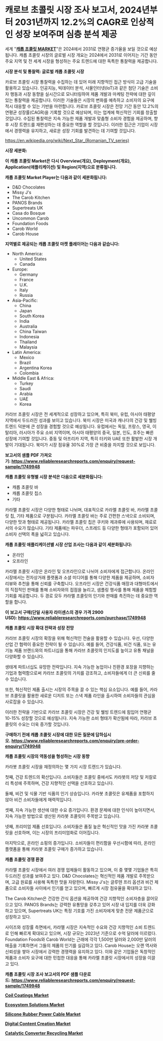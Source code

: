 <p><h1>캐로브 초콜릿 시장 조사 보고서, 2024년부터 2031년까지 12.2%의 CAGR로 인상적인 성장 보여주며 심층 분석 제공</h1></p><p>세계 "<strong><a href="https://www.reliableresearchreports.com/carob-chocolate-r1749948?utm_campaign=106&utm_medium=8&utm_source=Github&utm_content=ia&utm_term=24112024&utm_id=carob-chocolate">캐롭 초콜릿 MARKET</a></strong>"은 2024에서 2031로 연평균 증가율을 보일 것으로 예상됩니다. 캐롭 초콜릿 시장의 글로벌 시장 개요는 2024에서 2031로 이어지는 기간 동안 주요 지역 및 전 세계 시장을 형성하는 주요 트렌드에 대한 독특한 통찰력을 제공합니다.</p>
<p><strong>시장 분석 및 통찰력: 글로벌 캐롭 초콜릿 시장</strong></p>
<p><p>카로브 초콜릿 시장 통찰력을 수집하는 데 있어 미래 지향적인 접근 방식이 고급 기술을 활용하고 있습니다. 인공지능, 빅데이터 분석, 사물인터넷(IoT)과 같은 첨단 기술은 소비자 행동과 시장 동향을 실시간으로 모니터링하여 제품 개발과 마케팅 전략에 대한 깊이 있는 통찰력을 제공합니다. 이러한 기술들은 시장의 변화를 예측하고 소비자의 요구에 적시 대응할 수 있는 기반을 마련합니다. 카로브 초콜릿 시장은 전망 기간 동안 12.2%의 연평균 성장률(CAGR)을 기록할 것으로 예상되며, 이는 업계에 혁신적인 기회를 창출할 것입니다. 수집된 통찰력은 지속 가능한 제품 개발과 맞춤형 소비자 경험을 제공하며, 향후 시장 트렌드를 재편성하는 데 중요한 역할을 할 것입니다. 이러한 접근은 기업이 시장에서 경쟁력을 유지하고, 새로운 성장 기회를 발견하는 데 기여할 것입니다.</p></p>
<p><a href="%7CAUTHORITHY_DOMAIN_URL%7C?utm_campaign=106&utm_medium=8&utm_source=Github&utm_content=ia&utm_term=24112024&utm_id=carob-chocolate">https://en.wikipedia.org/wiki/Next_Star_(Romanian_TV_series)</a></p>
<p><strong>시장 세분화:</strong></p>
<p><strong>이 캐롭 초콜릿 Market은 다시 Overview(개요), Deployment(개요), Application(애플리케이션) 및 Region(지역)으로 분류됩니다.</strong></p>
<p><strong>캐롭 초콜릿 Market Player는 다음과 같이 세분화됩니다:</strong></p>
<p><ul><li>D&D Chocolates</li><li>Missy J's</li><li>The Carob Kitchen</li><li>PANOS Brands</li><li>Supertreats UK</li><li>Casa do Bosque</li><li>Uncommon Carob</li><li>Foundation Foods</li><li>Carob World</li><li>Carob House</li></ul></p>
<p><strong>지역별로 제공되는 캐롭 초콜릿 마켓 플레이어는 다음과 같습니다:</strong></p>
<p><ul>
    <li>
        North America:
        <ul>
            <li>United States</li>
            <li>Canada</li>
        </ul>
    </li>
    <li>
        Europe:
        <ul>
            <li>Germany</li>
            <li>France</li>
            <li>U.K.</li>
            <li>Italy</li>
            <li>Russia</li>
        </ul>
    </li>
    <li>
        Asia-Pacific:
        <ul>
            <li>China</li>
            <li>Japan</li>
            <li>South Korea</li>
            <li>India</li>
            <li>Australia</li>
            <li>China Taiwan</li>
            <li>Indonesia</li>
            <li>Thailand</li>
            <li>Malaysia</li>
        </ul>
    </li>
    <li>
        Latin America:
        <ul>
            <li>Mexico</li>
            <li>Brazil</li>
            <li>Argentina Korea</li>
            <li>Colombia</li>
        </ul>
    </li>
    <li>
        Middle East & Africa:
        <ul>
            <li>Turkey</li>
            <li>Saudi</li>
            <li>Arabia</li>
            <li>UAE</li>
            <li>Korea</li>
        </ul>
    </li>
    </ul></p>
<p><p>카라브 초콜릿 시장은 전 세계적으로 성장하고 있으며, 특히 북미, 유럽, 아시아 태평양 지역에서 두드러진 성과를 보이고 있습니다. 북미 시장은 미국과 캐나다의 건강 및 웰빙 트렌드 덕분에 큰 성장을 경험할 것으로 예상됩니다. 유럽에서는 독일, 프랑스, 영국, 이탈리아, 러시아가 주요 소비 지역이며, 아시아 태평양의 중국, 일본, 인도, 호주는 빠른 성장에 기여할 것입니다. 중동 및 아프리카 지역, 특히 터키와 UAE 또한 활발한 시장 개발이 기대됩니다. 북미가 시장 점유율 30%로 가장 큰 비중을 차지할 것으로 보입니다.</p></p>
<p><strong>보고서의 샘플 PDF 가져오기:&nbsp;<a href="https://www.reliableresearchreports.com/enquiry/request-sample/1749948?utm_campaign=106&utm_medium=8&utm_source=Github&utm_content=ia&utm_term=24112024&utm_id=carob-chocolate">https://www.reliableresearchreports.com/enquiry/request-sample/1749948</a></strong></p>
<p><strong>캐롭 초콜릿 유형별 시장 분석은 다음으로 세분화됩니다:</strong></p>
<p><ul><li>캐롭 초콜릿 바</li><li>캐롭 초콜릿 칩스</li><li>기타</li></ul></p>
<p><p>카라멜 초콜릿 시장은 다양한 형태로 나뉘며, 대표적으로 카라멜 초콜릿 바, 카라멜 초콜릿 칩, 기타 제품으로 구분됩니다. 카라멜 초콜릿 바는 주로 간편한 스낵으로 소비되며, 다양한 맛과 형태로 제공됩니다. 카라멜 초콜릿 칩은 쿠키와 제과류에 사용되며, 재료로서의 수요가 많습니다. 기타 제품에는 파우더, 스프레드 등 다양한 형태가 포함되어 있어 소비자 선택의 폭을 넓히고 있습니다.</p></p>
<p><strong>캐롭 초콜릿 애플리케이션별 시장 산업 조사는 다음과 같이 세분화됩니다:</strong></p>
<p><ul><li>온라인</li><li>오프라인</li></ul></p>
<p><p>카라멜 초콜릿 시장은 온라인 및 오프라인으로 나뉘어 소비자에게 접근합니다. 온라인 시장에서는 전자상거래 플랫폼과 소셜 미디어를 통해 다양한 제품을 제공하며, 소비자 리뷰와 추천을 통해 신뢰를 구축합니다. 오프라인 시장은 건강식품 매장과 대형마트에서의 직접적인 판매를 통해 소비자와의 접점을 늘리고, 샘플링 행사를 통해 제품을 체험할 기회를 제공합니다. 두 경로 모두 카라멜 초콜릿의 인기와 판매를 촉진하는 데 중요한 역할을 합니다.</p></p>
<p><strong>이 보고서 구매(단일 사용자 라이센스의 경우 가격 2900 USD):&nbsp;<a href="https://www.reliableresearchreports.com/purchase/1749948?utm_campaign=106&utm_medium=8&utm_source=Github&utm_content=ia&utm_term=24112024&utm_id=carob-chocolate">https://www.reliableresearchreports.com/purchase/1749948</a></strong></p>
<p><strong>캐롭 초콜릿 시장 확대 전략과 성장 전망</strong></p>
<p><p>카라브 초콜릿 시장의 확장을 위해 혁신적인 전술을 활용할 수 있습니다. 우선, 다양한 산업 간 협력이 중요한 전략이 될 수 있습니다. 예를 들어, 건강식품, 비건 식품, 또는 유기농 제품 브랜드와의 파트너십을 통해 카라브 초콜릿의 인지도를 높이고 유통 채널을 다양화할 수 있습니다. </p><p>생태계 파트너십도 유망한 전략입니다. 지속 가능한 농업이나 친환경 포장을 지향하는 기업과 협력함으로써 카라브 초콜릿의 가치를 강조하고, 소비자들에게 더 큰 신뢰를 줄 수 있습니다. </p><p>또한, 혁신적인 제품 출시는 시장의 주목을 끌 수 있는 핵심 요소입니다. 예를 들어, 카라브 초콜릿을 활용한 새로운 디저트 또는 스낵 제품 라인을 출시하여 소비자들의 관심을 사로잡을 수 있습니다. </p><p>이러한 전략을 기반으로 카라브 초콜릿 시장은 건강 및 웰빙 트렌드에 힘입어 연평균 10-15% 성장할 것으로 예상됩니다. 지속 가능한 소비 형태가 확산됨에 따라, 카라브 초콜릿의 수요는 더욱 증가할 것입니다.</p></p>
<p><strong>구매하기 전에 캐롭 초콜릿 시장에 대한 모든 질문에 답하십시오.&nbsp;<a href="https://www.reliableresearchreports.com/enquiry/pre-order-enquiry/1749948?utm_campaign=106&utm_medium=8&utm_source=Github&utm_content=ia&utm_term=24112024&utm_id=carob-chocolate">https://www.reliableresearchreports.com/enquiry/pre-order-enquiry/1749948</a></strong><strong></strong></p>
<p><strong>캐롭 초콜릿 시장의 역동성을 형성하는 시장 동향</strong></p>
<p><p>카라봇 초콜릿 시장을 재정의하는 몇 가지 시장 트렌드가 있습니다.</p><p>첫째, 건강 트렌드의 확산입니다. 소비자들은 초콜릿 중에서도 카라봇의 저당 및 저칼로리 특성에 주목하며, 건강 지향적인 선택을 선호하고 있습니다.</p><p>둘째, 비건 및 식물 기반 식품의 인기 상승입니다. 카라봇 초콜릿은 유제품을 포함하지 않아 비건 소비자들에게 매력적입니다.</p><p>셋째, 지속 가능한 생산에 대한 수요 증가입니다. 환경 문제에 대한 인식이 높아지면서, 지속 가능한 방법으로 생산된 카라봇 초콜릿이 주목받고 있습니다.</p><p>넷째, 프리미엄 제품 선호입니다. 소비자들은 품질 높은 혁신적인 맛을 가진 카라봇 초콜릿을 선호하며, 이는 시장의 프리미엄화로 이어집니다.</p><p>마지막으로, 온라인 쇼핑의 증가입니다. 소비자들이 편리함을 우선시함에 따라, 온라인 플랫폼을 통해 카라봇 초콜릿 구매가 증가하고 있습니다.</p></p>
<p><strong>캐롭 초콜릿 경쟁 환경</strong></p>
<p><p>카라멜 초콜릿 시장에서 여러 경쟁 업체들이 활동하고 있으며, 이 중 몇몇 기업들은 특히 두드러진 성과를 보여주고 있다. D&D Chocolates는 혁신적인 제품 개발로 주목받으며, 고급 원료를 사용해 독특한 맛을 자랑한다. Missy J's는 글루텐 프리 옵션과 비건 제품으로 소비자들 사이에서 인기를 얻고 있으며, 빠르게 시장 점유율을 확대하고 있다. </p><p>The Carob Kitchen은 건강한 간식 옵션을 제공하여 건강 지향적인 소비자층을 끌어모으고 있다. PANOS Brands는 강력한 유통망을 갖추고 있어 시장 내 입지를 더욱 강화하고 있으며, Supertreats UK는 특정 기호를 가진 소비자에게 맞춘 전문 제품군으로 성장하고 있다.</p><p>사이즈와 성장률 측면에서, 카라멜 시장은 지속적인 수요와 건강 지향적인 소비 트렌드로 인해 빠르게 확대되고 있으며, 시장 규모는 2023년 기준으로 수억 달러에 이르렀다. Foundation Foods와 Carob World는 근래에 각각 1,500만 달러와 2,000만 달러의 매출을 기록하면서 그들의 제품의 인기를 실감하고 있다. Carob House는 오랜 역사와 신뢰성을 쌓아 시장에서 강력한 경쟁력을 유지하고 있다. 이와 같은 기업들은 독창적인 제품과 소비자 요구에 대한 민첩한 대응을 통해 카라멜 초콜릿 시장에서의 성장을 이끌고 있다.</p></p>
<p><strong>캐롭 초콜릿 시장 조사 보고서의 PDF 샘플 다운로드:&nbsp;<a href="https://www.reliableresearchreports.com/enquiry/request-sample/1749948?utm_campaign=106&utm_medium=8&utm_source=Github&utm_content=ia&utm_term=24112024&utm_id=carob-chocolate">https://www.reliableresearchreports.com/enquiry/request-sample/1749948</a></strong></p>
<p><strong><p><a href="https://github.com/nathandecarvalho/Market-Research-Report-List-5/blob/main/coil-coatings-market.md?utm_campaign=106&utm_medium=8&utm_source=Github&utm_content=ia&utm_term=24112024&utm_id=carob-chocolate">Coil Coatings Market</a></p><p><a href="https://issuu.com/reportprime-2/docs/ecosystem-solutions-market-size-203_722310e59b435a?utm_campaign=106&utm_medium=8&utm_source=Github&utm_content=ia&utm_term=24112024&utm_id=carob-chocolate">Ecosystem Solutions Market</a></p><p><a href="https://github.com/DixieGrimes/Market-Research-Report-List-1/blob/main/silicone-rubber-power-cable-market.md?utm_campaign=106&utm_medium=8&utm_source=Github&utm_content=ia&utm_term=24112024&utm_id=carob-chocolate">Silicone Rubber Power Cable Market</a></p><p><a href="https://www.linkedin.com/pulse/analyzing-digital-content-creation-market-trends-size-share-qru1e?utm_campaign=106&utm_medium=8&utm_source=Github&utm_content=ia&utm_term=24112024&utm_id=carob-chocolate">Digital Content Creation Market</a></p><p><a href="https://issuu.com/reportprime-2/docs/catalytic-converter-recycling-marke_f2e66a417e8ca8?utm_campaign=106&utm_medium=8&utm_source=Github&utm_content=ia&utm_term=24112024&utm_id=carob-chocolate">Catalytic Converter Recycling Market</a></p></strong></p>